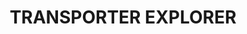 ---
title: "TRANSPORTER EXPLORER"
url: /hochdorf-assenheim/transporter-explorer/
shop: Autowerkstatt
---